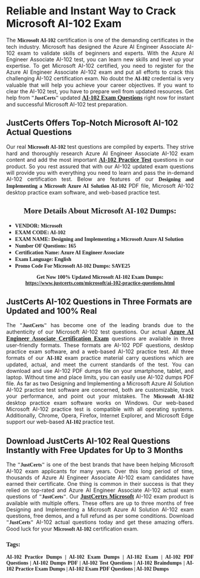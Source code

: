 <h1><strong>Reliable and Instant Way to Crack Microsoft AI-102 Exam</strong></h1>

<p style="text-align: justify;">The <span style="font-family:Georgia,serif;"><strong>Microsoft AI-102</strong></span> certification is one of the demanding certificates in the tech industry. Microsoft has designed the Azure AI Engineer Associate AI-102 exam to validate skills of beginners and experts. With the Azure AI Engineer Associate AI-102 test, you can learn new skills and level up your expertise. To get Microsoft AI-102 certified, you need to register for the Azure AI Engineer Associate AI-102 exam and put all efforts to crack this challenging AI-102 certification exam. No doubt the <span style="font-family:Georgia,serif;"><strong> AI-102</strong></span> credential is very valuable that will help you achieve your career objectives. If you want to clear the AI-102 test, you have to prepare well from updated resources. Get help from <span style="font-size:14px;"><span style="font-family:Georgia,serif;"><strong>"JustCerts"</strong></span></span> updated <a href="https://www.justcerts.com/microsoft/ai-102-practice-questions.html"><span style="font-size:16px;"><span style="font-family:Georgia,serif;"><strong>AI-102 Exam Questions</strong></span></span></a> right now for instant and successful Microsoft AI-102 test preparation.</p>

<h2><strong>JustCerts Offers Top-Notch Microsoft AI-102 Actual Questions </strong></h2>

<p style="text-align: justify;">Our real <span style="font-family:Georgia,serif;"><strong>Microsoft AI-102</strong></span> test questions are compiled by experts. They strive hard and thoroughly research Azure AI Engineer Associate AI-102 exam content and add the most important <a href="https://www.justcerts.com/microsoft/ai-102-practice-questions.html"><span style="font-size:16px;"><span style="font-family:Georgia,serif;"><strong>AI-102 Practice Test</strong></span></span></a> questions in our product. So you rest assured that with our AI-102 updated exam questions will provide you with everything you need to learn and pass the in-demand AI-102 certification test. Below are features of our <span style="font-family:Georgia,serif;"><strong>Designing and Implementing a Microsoft Azure AI Solution AI-102</strong></span> PDF file, Microsoft AI-102 desktop practice exam software, and web-based practice test.</p>

<h2 style="text-align: center;"><strong><span style="font-family:Georgia,serif;">More Details About Microsoft AI-102 Dumps:</span></strong></h2>

<ul>
	<li style="text-align: justify;"><span style="font-size:14px;"><span style="font-family:Georgia,serif;"><strong>VENDOR: Microsoft</strong></span></span></li>
	<li style="text-align: justify;"><span style="font-size:14px;"><span style="font-family:Georgia,serif;"><strong>EXAM CODE: AI-102</strong></span></span></li>
	<li style="text-align: justify;"><span style="font-size:14px;"><span style="font-family:Georgia,serif;"><strong>EXAM NAME: Designing and Implementing a Microsoft Azure AI Solution</strong></span></span></li>
	<li style="text-align: justify;"><span style="font-size:14px;"><span style="font-family:Georgia,serif;"><strong>Number OF Questions: 165</strong></span></span></li>
	<li style="text-align: justify;"><span style="font-size:14px;"><span style="font-family:Georgia,serif;"><strong>Certification Name: Azure AI Engineer Associate</strong></span></span></li>
	<li style="text-align: justify;"><span style="font-size:14px;"><span style="font-family:Georgia,serif;"><strong>Exam Language: English</strong></span></span></li>
	<li style="text-align: justify;"><span style="font-size:14px;"><span style="font-family:Georgia,serif;"><strong>Promo Code For Microsoft AI-102 Dumps: SAVE25</strong></span></span></li>
</ul>

<p style="text-align: center;"><strong><span style="font-family:Georgia,serif;"><span style="font-size:14px;">Get Now 100% Updated Microsoft AI-102 Exam Dumps:</span> <a href="https://www.justcerts.com/microsoft/ai-102-practice-questions.html">https://www.justcerts.com/microsoft/ai-102-practice-questions.html</a></span></strong></p>

<h2><strong>JustCerts AI-102 Questions in Three Formats are Updated and 100% Real</strong></h2>

<p style="text-align: justify;">The <span style="font-size:14px;"><span style="font-family:Georgia,serif;"><strong>"JustCerts"</strong></span></span> has become one of the leading brands due to the authenticity of our Microsoft AI-102 test questions. Our actual <a href="https://www.justcerts.com/microsoft/azure-ai-engineer-associate-certification-exams.html"><span style="font-size:16px;"><span style="font-family:Georgia,serif;"><strong>Azure AI Engineer Associate Certification Exam</strong></span></span></a> questions are available in three user-friendly formats. These formats are AI-102 PDF questions, desktop practice exam software, and a web-based AI-102 practice test. All three formats of our <strong><span style="font-family:Georgia,serif;"> AI-102</span></strong> exam practice material carry questions which are updated, actual, and meet the current standards of the test. You can download and use AI-102 PDF dumps file on your smartphone, tablet, and laptop. Without time and place limits, you can easily use AI-102 dumps PDF file. As far as two Designing and Implementing a Microsoft Azure AI Solution AI-102 practice test software are concerned, both are customizable, track your performance, and point out your mistakes. The <span style="font-family:Georgia,serif;"><strong>Microsoft AI-102</strong></span> desktop practice exam software works on Windows. Our web-based Microsoft AI-102 practice test is compatible with all operating systems. Additionally, Chrome, Opera, Firefox, Internet Explorer, and Microsoft Edge support our web-based <span style="font-family:Georgia,serif;"><strong>AI-102 </strong></span> practice test.</p>

<h2><strong>Download JustCerts AI-102 Real Questions Instantly with Free Updates for Up to 3 Months</strong></h2>

<p style="text-align: justify;">The <span style="font-family:Georgia,serif;"><span style="font-size:14px;"><strong>"JustCerts"</strong></span></span> is one of the best brands that have been helping Microsoft AI-102 exam applicants for many years. Over this long period of time, thousands of Azure AI Engineer Associate AI-102 exam candidates have earned their certificate. One thing is common in their success is that they relied on top-rated and Azure AI Engineer Associate AI-102 actual exam questions of <span style="font-family:Georgia,serif;"><span style="font-size:14px;"><strong>"JustCerts"</strong></span></span>. Our <a href="https://www.justcerts.com/microsoft-certification-exams.html"><span style="font-size:16px;"><span style="font-family:Georgia,serif;"><strong>JustCertrs Microsoft</strong></span></span></a> AI-102 exam product is available with multiple offers. These offers are up to three months of free Designing and Implementing a Microsoft Azure AI Solution AI-102 exam questions, free demos, and a full refund as per some conditions. Download <span style="font-family:Georgia,serif;"><span style="font-size:14px;"><strong>"JustCerts"</strong></span></span> AI-102 actual questions today and get these amazing offers. Good luck for your <span style="font-family:Georgia,serif;"><strong>Microsoft AI-102</strong></span> certification exam.</p>

<h3 style="text-align: justify;"><span style="font-family:Georgia,serif;"><strong>Tags:</strong></span></h3>

<p style="text-align: justify;"><span style="font-family:Georgia,serif;"><strong>AI-102 Practice Dumps | AI-102 Exam Dumps | AI-102 Exam | AI-102 PDF Questions | AI-102 Dumps PDF | AI-102 Test Questions | AI-102 Braindumps | AI-102 Practice Exam Dumps | AI-102 Exam PDF Questions | AI-102 Dumps</strong></span></p>
